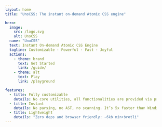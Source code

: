 ```yaml
---
layout: home
title: "UnoCSS: The instant on-demand Atomic CSS engine"

hero:
  image:
    src: /logo.svg
    alt: UnoCSS
  name: "UnoCSS"
  text: Instant On-demand Atomic CSS Engine
  tagline: Customizable · Powerful · Fast · Joyful
  actions:
    - theme: brand
      text: Get Started
      link: /guide/
    - theme: alt
      text: Play
      link: /playground

features:
  - title: Fully customizable
    details: No core utilities, all functionalities are provided via presets.
  - title: Instant
    details: No parsing, no AST, no scanning. It’s 5x faster than Windi CSS or Tailwind JIT.
  - title: Lightweight
    details: "Zero deps and browser friendly: ~6kb min+brotli"
---
```

